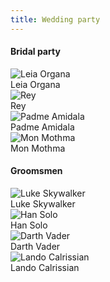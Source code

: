 ```yaml
---
title: Wedding party
---
```


#### Bridal party

<div class="wedding-party">
  <div class="person">
    <img alt="Leia Organa" src="/about/placeholder.png" />
    <div class="label">
      Leia Organa
    </div>
  </div>
  <div class="person">
    <img alt="Rey" src="/about/placeholder.png" />
    <div class="label">
      Rey
    </div>
  </div>
  <div class="person">
    <img alt="Padme Amidala" src="/about/placeholder.png" />
    <div class="label">
      Padme Amidala
    </div>
  </div>
  <div class="person">
    <img alt="Mon Mothma" src="/about/placeholder.png" />
    <div class="label">
      Mon Mothma
    </div>
  </div>
</div>

#### Groomsmen

<div class="wedding-party">
  <div class="person">
    <img alt="Luke Skywalker" src="/about/placeholder.png" />
    <div class="label">
      Luke Skywalker
    </div>
  </div>
  <div class="person">
    <img alt="Han Solo" src="/about/placeholder.png" />
    <div class="label">
      Han Solo
    </div>
  </div>
  <div class="person">
    <img alt="Darth Vader" src="/about/placeholder.png" />
    <div class="label">
      Darth Vader
    </div>
  </div>
  <div class="person">
    <img alt="Lando Calrissian" src="/about/placeholder.png" />
    <div class="label">
      Lando Calrissian
    </div>
  </div>
</div>
